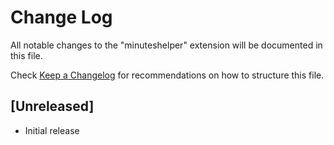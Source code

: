# Change Log

All notable changes to the "minuteshelper" extension will be documented in this file.

Check [Keep a Changelog](http://keepachangelog.com/) for recommendations on how to structure this file.

## [Unreleased]

- Initial release